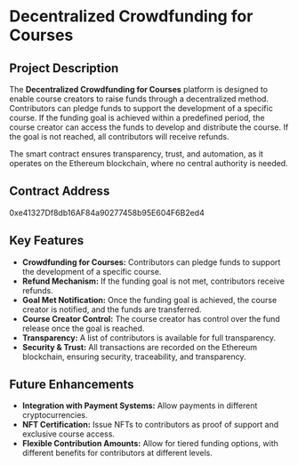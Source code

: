 # Decentralized Crowdfunding for Courses

## Project Description
The **Decentralized Crowdfunding for Courses** platform is designed to enable course creators to raise funds through a decentralized method. Contributors can pledge funds to support the development of a specific course. If the funding goal is achieved within a predefined period, the course creator can access the funds to develop and distribute the course. If the goal is not reached, all contributors will receive refunds.

The smart contract ensures transparency, trust, and automation, as it operates on the Ethereum blockchain, where no central authority is needed.

## Contract Address
0xe41327Df8db16AF84a90277458b95E604F6B2ed4

## Key Features
- **Crowdfunding for Courses:** Contributors can pledge funds to support the development of a specific course.
- **Refund Mechanism:** If the funding goal is not met, contributors receive refunds.
- **Goal Met Notification:** Once the funding goal is achieved, the course creator is notified, and the funds are transferred.
- **Course Creator Control:** The course creator has control over the fund release once the goal is reached.
- **Transparency:** A list of contributors is available for full transparency.
- **Security & Trust:** All transactions are recorded on the Ethereum blockchain, ensuring security, traceability, and transparency.
  
## Future Enhancements
- **Integration with Payment Systems:** Allow payments in different cryptocurrencies.
- **NFT Certification:** Issue NFTs to contributors as proof of support and exclusive course access.
- **Flexible Contribution Amounts:** Allow for tiered funding options, with different benefits for contributors at different levels.


